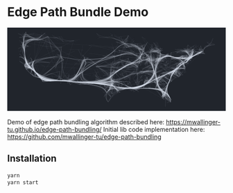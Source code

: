 # Edge Path Bundle Demo

![Hero](https://raw.githubusercontent.com/adamocarolli/edge-path-bundler-proto/main/media/hero.png)

Demo of edge path bundling algorithm described here: https://mwallinger-tu.github.io/edge-path-bundling/
Initial lib code implementation here: https://github.com/mwallinger-tu/edge-path-bundling

## Installation
```
yarn
yarn start
```
